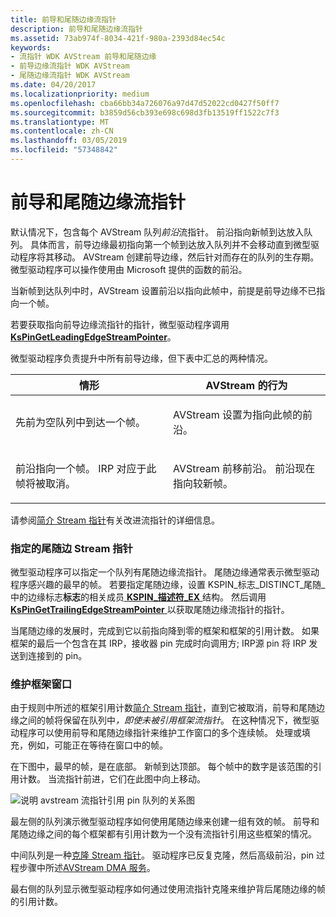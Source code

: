 ```yaml
---
title: 前导和尾随边缘流指针
description: 前导和尾随边缘流指针
ms.assetid: 73ab974f-8034-421f-980a-2393d84ec54c
keywords:
- 流指针 WDK AVStream 前导和尾随边缘
- 前导边缘流指针 WDK AVStream
- 尾随边缘流指针 WDK AVStream
ms.date: 04/20/2017
ms.localizationpriority: medium
ms.openlocfilehash: cba66bb34a726076a97d47d52022cd0427f50ff7
ms.sourcegitcommit: b3859d56cb393e698c698d3fb13519ff1522c7f3
ms.translationtype: MT
ms.contentlocale: zh-CN
ms.lasthandoff: 03/05/2019
ms.locfileid: "57348842"
---
```

# <a name="leading-and-trailing-edge-stream-pointers"></a>前导和尾随边缘流指针





默认情况下，包含每个 AVStream 队列*前沿*流指针。 前沿指向新帧到达放入队列。 具体而言，前导边缘最初指向第一个帧到达放入队列并不会移动直到微型驱动程序将其移动。 AVStream 创建前导边缘，然后针对而存在的队列的生存期。 微型驱动程序可以操作使用由 Microsoft 提供的函数的前沿。

当新帧到达队列中时，AVStream 设置前沿以指向此帧中，前提是前导边缘不已指向一个帧。

若要获取指向前导边缘流指针的指针，微型驱动程序调用[ **KsPinGetLeadingEdgeStreamPointer**](https://msdn.microsoft.com/library/windows/hardware/ff563513)。

微型驱动程序负责提升中所有前导边缘，但下表中汇总的两种情况。

<table>
<colgroup>
<col width="50%" />
<col width="50%" />
</colgroup>
<thead>
<tr class="header">
<th>情形</th>
<th>AVStream 的行为</th>
</tr>
</thead>
<tbody>
<tr class="odd">
<td><p>先前为空队列中到达一个帧。</p></td>
<td><p>AVStream 设置为指向此帧的前沿。</p></td>
</tr>
<tr class="even">
<td><p>前沿指向一个帧。 IRP 对应于此帧将被取消。</p></td>
<td><p>AVStream 前移前沿。 前沿现在指向较新帧。</p></td>
</tr>
</tbody>
</table>

 

请参阅[简介 Stream 指针](introduction-to-stream-pointers.md)有关改进流指针的详细信息。

### <a name="specifying-a-trailing-edge-stream-pointer"></a>指定的尾随边 Stream 指针

微型驱动程序可以指定一个队列有尾随边缘流指针。 尾随边缘通常表示微型驱动程序感兴趣的最早的帧。 若要指定尾随边缘，设置 KSPIN\_标志\_DISTINCT\_尾随\_中的边缘标志**标志**的相关成员[ **KSPIN\_描述符\_EX** ](https://msdn.microsoft.com/library/windows/hardware/ff563534)结构。 然后调用[ **KsPinGetTrailingEdgeStreamPointer** ](https://msdn.microsoft.com/library/windows/hardware/ff563518)以获取尾随边缘流指针的指针。

当尾随边缘的发展时，完成到它以前指向降到零的框架和框架的引用计数。 如果框架的最后一个包含在其 IRP，接收器 pin 完成时向调用方; IRP源 pin 将 IRP 发送到连接到的 pin。

### <a name="maintaining-a-frame-window"></a>维护框架窗口

由于规则中所述的框架引用计数[简介 Stream 指针](introduction-to-stream-pointers.md)，直到它被取消，前导和尾随边缘之间的帧将保留在队列中<em>，即使未被引用框架流指针</em>。 在这种情况下，微型驱动程序可以使用前导和尾随边缘指针来维护工作窗口的多个连续帧。 处理或填充，例如，可能正在等待在窗口中的帧。

在下图中，最早的帧，是在底部。 新帧到达顶部。 每个帧中的数字是该范围的引用计数。 当流指针前进，它们在此图中向上移动。

![说明 avstream 流指针引用 pin 队列的关系图](images/cnstream4.png)

最左侧的队列演示微型驱动程序如何使用尾随边缘来创建一组有效的帧。 前导和尾随边缘之间的每个框架都有引用计数为一个没有流指针引用这些框架的情况。

中间队列是一种[克隆 Stream 指针](cloning-stream-pointers.md)。 驱动程序已反复克隆，然后高级前沿，pin 过程步骤中所述[AVStream DMA 服务](avstream-dma-services.md)。

最右侧的队列显示微型驱动程序如何通过使用流指针克隆来维护背后尾随边缘的帧的引用计数。

 

 




